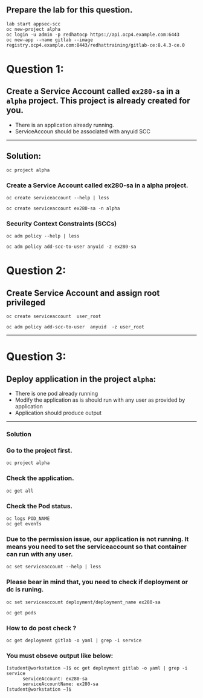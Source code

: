 ## Prepare the lab for this question.
```
lab start appsec-scc
oc new-project alpha
oc login -u admin -p redhatocp https://api.ocp4.example.com:6443
oc new-app --name gitlab --image registry.ocp4.example.com:8443/redhattraining/gitlab-ce:8.4.3-ce.0
```
# Question 1: 
## Create a Service Account called `ex280-sa` in a `alpha` project. This project is already created for you.
- There is an application already running.
- ServiceAccoun should be associated with anyuid SCC
---

## Solution:
```
oc project alpha
```


### Create a Service Account called ex280-sa in a alpha project.

```
oc create serviceaccount --help | less
```
```
oc create serviceaccount ex280-sa -n alpha
```

### Security Context Constraints (SCCs)
```
oc adm policy --help | less
```
```
oc adm policy add-scc-to-user anyuid -z ex280-sa
```


# Question 2: 
## Create Service Account and assign root  privileged
```
oc create serviceaccount  user_root
```
```
oc adm policy add-scc-to-user  anyuid  -z user_root
```
---


# Question 3:
## Deploy application in the project `alpha`:
- There is one pod already running
- Modify the application as is should run with any user as provided by application
- Application should produce output
---

### Solution
### Go to the project first.
```
oc project alpha
```

### Check the application.
```
oc get all
```

### Check the Pod status.
```
oc logs POD_NAME
oc get events
```
### Due to the permission issue, our application is not running. It means you need to set the serviceaccount so that container can run with any user.
```
oc set serviceaccount --help | less
```

### Please bear in mind that, you need to check if deployment or dc is runing.
```
oc set serviceaccount deployment/deployment_name ex280-sa
```
```
oc get pods
```
### How to do post check ?
```
oc get deployment gitlab -o yaml | grep -i service
```
### You must obseve output like below:
```
[student@workstation ~]$ oc get deployment gitlab -o yaml | grep -i service
      serviceAccount: ex280-sa
      serviceAccountName: ex280-sa
[student@workstation ~]$ 
```




